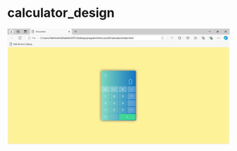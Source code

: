 ﻿# calculator_design
![image alt](https://github.com/sahla286/calculator_design/blob/main/Screenshot%202024-10-09%20200024.png)
